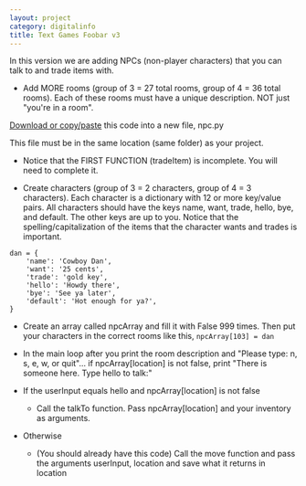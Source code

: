 ```yaml
---
layout: project
category: digitalinfo
title: Text Games Foobar v3
---
```

In this version we are adding NPCs (non-player characters) that you can talk to and trade items with.

- Add MORE rooms (group of 3 = 27 total rooms, group of 4 = 36 total rooms). Each of these rooms must have a unique description. NOT just "you're in a room".

[Download or copy/paste](/apcsp\digitalinfo\npc.py) this code into a new file, npc.py

This file must be in the same location (same folder) as your project.

- Notice that the FIRST FUNCTION (tradeItem) is incomplete. You will need to complete it.

- Create characters (group of 3 = 2 characters, group of 4 = 3 characters). Each character is a dictionary with 12 or more key/value pairs. All characters should have the keys name, want, trade, hello, bye, and default. The other keys are up to you. Notice that the spelling/capitalization of the items that the character wants and trades is important.
```
dan = {
    'name': 'Cowboy Dan',
    'want': '25 cents',
    'trade': 'gold key',
    'hello': 'Howdy there',
    'bye': 'See ya later',
    'default': 'Hot enough for ya?',
}
```

- Create an array called npcArray and fill it with False 999 times. Then put your characters in the correct rooms like this, `npcArray[103] = dan`

- In the main loop after you print the room description and "Please type: n, s, e, w, or quit"... if npcArray[location] is not false, print "There is someone here. Type hello to talk:"

- If the userInput equals hello and npcArray[location] is not false
   * Call the talkTo function. Pass npcArray[location] and your inventory as arguments.
-  Otherwise
   * (You should already have this code) Call the move function and pass the arguments userInput, location and save what it returns in location
